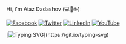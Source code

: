 Hi, i'm Aiaz Dadashov (💻🚆☕)

[![Facebook](https://img.shields.io/badge/Facebook-%231877F2.svg?&style=flat-square&logo=facebook&logoColor=white)](https://facebook.com/) 
[![Twitter](https://img.shields.io/badge/Twitter-%231DA1F2.svg?&style=flat-square&logo=twitter&logoColor=white)](https://twitter.com/) 
[![LinkedIn](https://img.shields.io/badge/LinkedIn-%230077B5.svg?&style=flat-square&logo=linkedin&logoColor=white)](https://linkedin.com/in/) 
[![YouTube](https://img.shields.io/badge/YouTube-%23FF0000.svg?&style=flat-square&logo=youtube&logoColor=white)](https://youtube.com/) 


[![Typing SVG](https://readme-typing-svg.herokuapp.com?font=comfortaa&color=016EEA&size=24&width=500&lines=Hi,welcome+to+my+page+on+the+GitHub;I'm+working+on+the+train+driver+position;And+Front-end+developer+on+the+freelance;Nice+to+meet+you...)](https://git.io/typing-svg)
